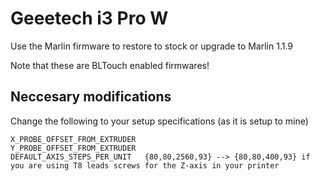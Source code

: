 # Geeetech i3 Pro W
 Use the Marlin firmware to restore to stock or upgrade to Marlin 1.1.9 
 
 Note that these are BLTouch enabled firmwares!
 
## Neccesary modifications
 Change the following to your setup specifications (as it is setup to mine)

	X_PROBE_OFFSET_FROM_EXTRUDER 
	Y_PROBE_OFFSET_FROM_EXTRUDER
	DEFAULT_AXIS_STEPS_PER_UNIT   {80,80,2560,93} --> {80,80,400,93} if you are using T8 leads screws for the Z-axis in your printer


 
